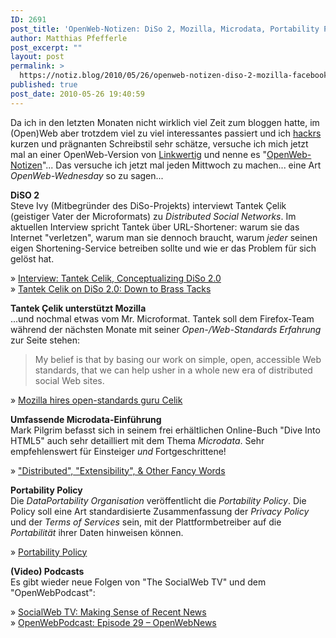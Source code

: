 ```yaml
---
ID: 2691
post_title: 'OpenWeb-Notizen: DiSo 2, Mozilla, Microdata, Portability Policy'
author: Matthias Pfefferle
post_excerpt: ""
layout: post
permalink: >
  https://notiz.blog/2010/05/26/openweb-notizen-diso-2-mozilla-facebook-semantic-web/
published: true
post_date: 2010-05-26 19:40:59
---
```

<!-- wp:paragraph -->
<p>Da ich in den letzten Monaten nicht wirklich viel Zeit zum bloggen hatte, im (Open)Web aber trotzdem viel zu viel interessantes passiert und ich <a href="http://hackr.de/">hackrs</a> kurzen und prägnanten Schreibstil sehr schätze, versuche ich mich jetzt mal an einer OpenWeb-Version von <a href="http://netzwertig.com/2010/05/26/linkwertig-pac-man-semantisches-web-google-analytics-mobile-commerce/">Linkwertig</a> und nenne es "<a href="https://notiz.blog/category/openweb-notizen/">OpenWeb-Notizen</a>"... Das versuche ich jetzt mal jeden Mittwoch zu machen... eine Art <em>OpenWeb-Wednesday</em> so zu sagen...</p>
<!-- /wp:paragraph -->

<!-- wp:paragraph -->
<p><strong>DiSO 2</strong><br/> Steve Ivy (Mitbegründer des DiSo-Projekts) interviewt Tantek Çelik (geistiger Vater der Microformats) zu <em>Distributed Social Networks</em>. Im aktuellen Interview spricht Tantek über URL-Shortener: warum sie das Internet "verletzen", warum man sie dennoch braucht, warum <em>jeder</em> seinen eigen Shortening-Service betreiben sollte und wie er das Problem für sich gelöst hat.</p>
<!-- /wp:paragraph -->

<!-- wp:paragraph -->
<p>» <a href="http://www.monkinetic.com/2010/03/interview-tantek-celik-conceptualizing-diso-20.html">Interview: Tantek Celik, Conceptualizing DiSo 2.0</a><br/> » <a href="http://www.monkinetic.com/2010/05/tantek-celik-diso-20-brass-tacks.html">Tantek Celik on DiSo 2.0: Down to Brass Tacks</a></p>
<!-- /wp:paragraph -->

<!-- wp:paragraph -->
<p><strong>Tantek Çelik unterstützt Mozilla</strong><br/> ...und nochmal etwas vom Mr. Microformat. Tantek soll dem Firefox-Team während der nächsten Monate mit seiner <em>Open-/Web-Standards Erfahrung</em> zur Seite stehen:</p>
<!-- /wp:paragraph -->

<!-- wp:quote -->
<blockquote class="wp-block-quote">
	<p>My belief is that by basing our work on simple, open, accessible Web standards, that we can help usher in a whole new era of distributed social Web sites.</p>
</blockquote>
<!-- /wp:quote -->

<!-- wp:paragraph -->
<p>» <a href="http://news.cnet.com/8301-13577_3-20005987-36.html">Mozilla hires open-standards guru Celik</a></p>
<!-- /wp:paragraph -->

<!-- wp:paragraph -->
<p><strong>Umfassende Microdata-Einführung</strong><br/> Mark Pilgrim befasst sich in seinem frei erhältlichen Online-Buch "Dive Into HTML5" auch sehr detailliert mit dem Thema <em>Microdata</em>. Sehr empfehlenswert für Einsteiger <em>und</em> Fortgeschrittene!</p>
<!-- /wp:paragraph -->

<!-- wp:paragraph -->
<p>» <a href="http://diveintohtml5.org/extensibility.html">"Distributed", "Extensibility", &amp; Other Fancy Words</a></p>
<!-- /wp:paragraph -->

<!-- wp:paragraph -->
<p><strong>Portability Policy</strong><br/> Die <em>DataPortability Organisation</em> veröffentlicht die <em>Portability Policy</em>. Die Policy soll eine Art standardisierte Zusammenfassung der <em>Privacy Policy</em> und der <em>Terms of Services</em> sein, mit der Plattformbetreiber auf die <em>Portabilität</em> ihrer Daten hinweisen können.</p>
<!-- /wp:paragraph -->

<!-- wp:paragraph -->
<p>» <a href="http://portabilitypolicy.org/index.html">Portability Policy</a></p>
<!-- /wp:paragraph -->

<!-- wp:paragraph -->
<p><strong>(Video) Podcasts</strong><br/> Es gibt wieder neue Folgen von "The SocialWeb TV" und dem "OpenWebPodcast":</p>
<!-- /wp:paragraph -->

<!-- wp:paragraph -->
<p>» <a href="http://www.thesocialweb.tv/blog/2010/05/f.html">SocialWeb TV: Making Sense of Recent News</a><br/> » <a href="http://blog.openwebpodcast.de/347/owp29/">OpenWebPodcast: Episode 29 – OpenWebNews</a></p>
<!-- /wp:paragraph -->
